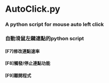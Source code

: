 # AutoClick.py
### A python script for mouse auto left click
### 自動滑鼠左鍵連點的python script

#### [F7]修改連點速率
#### [F8]觸發/停止連點功能
#### [F9]離開程式
